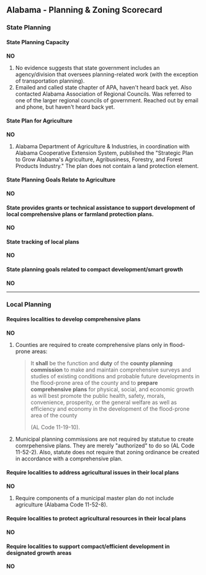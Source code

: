 ## Alabama - Planning & Zoning Scorecard

### State Planning

#### State Planning Capacity

**NO**

1.  No evidence suggests that state government includes an agency/division that oversees planning-related work (with the exception of transportation planning).
2.  Emailed and called state chapter of APA, haven't heard back yet. Also contacted Alabama Association of Regional Councils. Was referred to one of the larger regional councils of government. Reached out by email and phone, but haven't heard back yet.

####  State Plan for Agriculture

**NO**

1.  Alabama Department of Agriculture & Industries, in coordination with Alabama Cooperative Extension System, published the "Strategic Plan to Grow Alabama's Agriculture, Agribusiness, Forestry, and Forest Products Industry." The plan does not contain a land protection element.

#### State Planning Goals Relate to Agriculture

**NO**

#### State provides grants or technical assistance to support development of local comprehensive plans or farmland protection plans.

**NO**

#### State tracking of local plans

**NO**

#### State planning goals related to compact development/smart growth

**NO**

---

### Local Planning

#### Requires localities to develop comprehensive plans

**NO**

1. Counties are required to create comprehensive plans only in flood-prone areas:  
    >It **shall** be the function and **duty** of the **county planning commission** to make and maintain comprehensive surveys and studies of existing conditions and probable future developments in the flood-prone area of the county and to **prepare comprehensive plans** for physical, social, and economic growth as will best promote the public health, safety, morals, convenience, prosperity, or the general welfare as well as efficiency and economy in the development of the flood-prone area of the county
    >
    >(AL Code 11-19-10).


2.  Municipal planning commissions are not required by statutue to create comrpehensive plans. They are merely "authorized" to do so (AL Code 11-52-2). Also, statute does not require that zoning ordinance be created in accordance with a comprehensive plan.

#### Require localities to address agricultural issues in their local plans

**NO**

1.  Require components of a municipal master plan do not include agriculture (Alabama Code 11-52-8).

#### Require localities to protect agricultural resources in their local plans

**NO**

#### Require localities to support compact/efficient development in designated growth areas

**NO**
